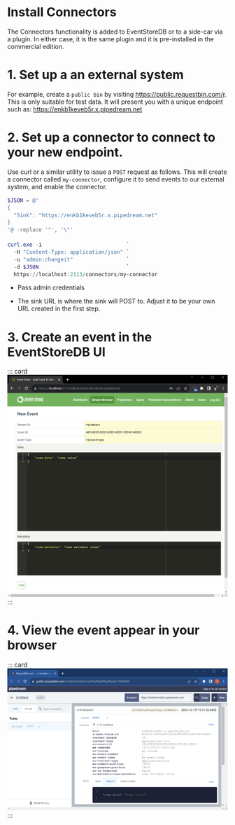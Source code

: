 # Install Connectors

The Connectors functionality is added to EventStoreDB or to a side-car
via a plugin. In either case, it is the same plugin and it is pre-installed in the commercial edition. 

# 1. Set up a an external system

For example, create a `public bin` by visiting
<https://public.requestbin.com/r>. This is only suitable for test data.
It will present you with a unique endpoint such as:
<https://enkb1keveb5r.x.pipedream.net>

# 2. Set up a connector to connect to your new endpoint.

Use curl or a similar utility to issue a `POST` request as follows. This will create a
connector called `my-connector`, configure it to send events to our
external system, and enable the connector.

``` powershell
$JSON = @'
{
  "Sink": "https://enkb1keveb5r.x.pipedream.net"
}
'@ -replace '"', '\"'

curl.exe -i                           `
  -H "Content-Type: application/json" `
  -u "admin:changeit"                 `
  -d $JSON                            `
  https://localhost:2113/connectors/my-connector
```

- Pass admin credentials

- The sink URL is where the sink will POST to. Adjust it to be your own
  URL created in the first step.

# 3. Create an event in the EventStoreDB UI

::: card
![Create Event](./images/create-event.png)
:::

# 4. View the event appear in your browser


::: card
![View Received Event](./images/receive-event.png)
:::
